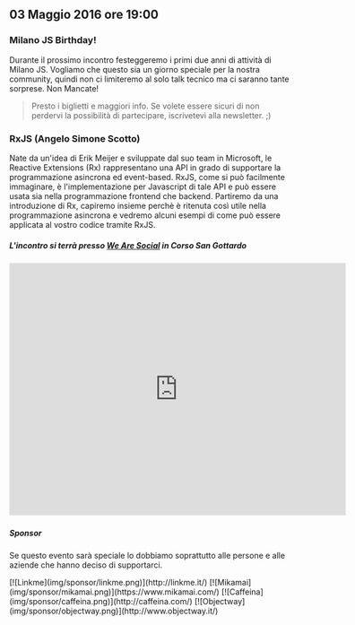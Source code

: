 ## 03 Maggio 2016 ore 19:00
### Milano JS Birthday!

Durante il prossimo incontro festeggeremo i primi due anni di attività di Milano JS.
Vogliamo che questo sia un giorno speciale per la nostra community, quindi non ci limiteremo al solo talk tecnico ma ci saranno tante sorprese. Non Mancate!

> Presto i biglietti e maggiori info. Se volete essere sicuri di non perdervi la possibilità di partecipare, iscrivetevi alla newsletter. ;)

### RxJS (Angelo Simone Scotto)
Nate da un'idea di Erik Meijer e sviluppate dal suo team in Microsoft, le Reactive Extensions (Rx) rappresentano una API in grado di supportare la programmazione asincrona ed event-based.
RxJS, come si può facilmente immaginare, è l'implementazione per Javascript di tale API e può essere usata sia nella programmazione frontend che backend.
Partiremo da una introduzione di Rx, capiremo insieme perchè è ritenuta così utile nella programmazione asincrona e vedremo alcuni esempi di come può essere applicata al vostro codice tramite RxJS.

##### L'incontro si terrà presso [We Are Social](http://wearesocial.com/it) in Corso San Gottardo
<div class="frame">
  <iframe src="https://www.google.com/maps/embed?pb=!1m14!1m8!1m3!1d11196.349176595792!2d9.1794608!3d45.447897!3m2!1i1024!2i768!4f13.1!3m3!1m2!1s0x0%3A0xc7dc0e51ca5a712f!2sWe+Are+Social!5e0!3m2!1sit!2sus!4v1461079463133" width="600" height="450" frameborder="0" style="border:0" allowfullscreen></iframe>
</div>


##### Sponsor
Se questo evento sarà speciale lo dobbiamo soprattutto alle persone e alle aziende che hanno deciso di supportarci.

<div class="bday-sponsor">
  [![Linkme](img/sponsor/linkme.png)](http://linkme.it/)
  [![Mikamai](img/sponsor/mikamai.png)](https://www.mikamai.com/)
  [![Caffeina](img/sponsor/caffeina.png)](http://caffeina.com/)
  [![Objectway](img/sponsor/objectway.png)](http://www.objectway.it/)
</div>

